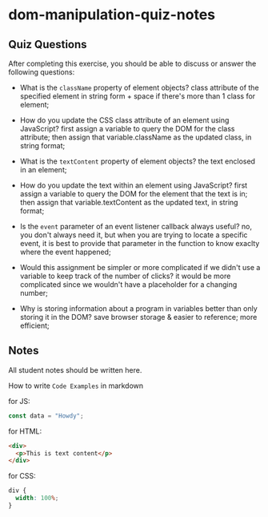 # dom-manipulation-quiz-notes

## Quiz Questions

After completing this exercise, you should be able to discuss or answer the following questions:

- What is the `className` property of element objects?
class attribute of the specified element in string form + space if there's more than 1 class for element;

- How do you update the CSS class attribute of an element using JavaScript?
first assign a variable to query the DOM for the class attribute;
then assign that variable.className as the updated class, in string format;

- What is the `textContent` property of element objects?
the text enclosed in an element;

- How do you update the text within an element using JavaScript?
first assign a variable to query the DOM for the element that the text is in;
then assign that variable.textContent as the updated text, in string format;

- Is the `event` parameter of an event listener callback always useful?
no, you don't always need it, but when you are trying to locate a specific event, it is best to provide that parameter in the function to know exaclty where the event happened;

- Would this assignment be simpler or more complicated if we didn't use a variable to keep track of the number of clicks?
it would be more complicated since we wouldn't have a placeholder for a changing number;

- Why is storing information about a program in variables better than only storing it in the DOM?
save browser storage  & easier to reference;
more efficient;

## Notes

All student notes should be written here.


How to write `Code Examples` in markdown

for JS:

```javascript
const data = "Howdy";
```

for HTML:

```html
<div>
  <p>This is text content</p>
</div>
```

for CSS:

```css
div {
  width: 100%;
}
```
